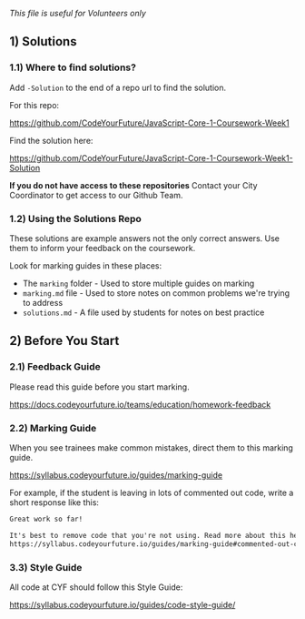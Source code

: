 <!--
Do not edit this file.
Make a change to the template and then pull changes.
https://github.com/CodeYourFuture/CYF-Coursework-Template
-->

_This file is useful for Volunteers only_

## 1) Solutions

### 1.1) Where to find solutions?

Add `-Solution` to the end of a repo url to find the solution.

For this repo:

https://github.com/CodeYourFuture/JavaScript-Core-1-Coursework-Week1

Find the solution here:

https://github.com/CodeYourFuture/JavaScript-Core-1-Coursework-Week1-Solution

**If you do not have access to these repositories** Contact your City Coordinator to get access to our Github Team.

### 1.2) Using the Solutions Repo

These solutions are example answers not the only correct answers. Use them to inform your feedback on the coursework.

Look for marking guides in these places:

- The `marking` folder - Used to store multiple guides on marking
- `marking.md` file - Used to store notes on common problems we're trying to address
- `solutions.md` - A file used by students for notes on best practice

## 2) Before You Start

### 2.1) Feedback Guide

Please read this guide before you start marking.

https://docs.codeyourfuture.io/teams/education/homework-feedback

### 2.2) Marking Guide

When you see trainees make common mistakes, direct them to this marking guide.

https://syllabus.codeyourfuture.io/guides/marking-guide

For example, if the student is leaving in lots of commented out code, write a short response like this:

```txt
Great work so far!

It's best to remove code that you're not using. Read more about this here:
https://syllabus.codeyourfuture.io/guides/marking-guide#commented-out-code
```

### 3.3) Style Guide

All code at CYF should follow this Style Guide:

https://syllabus.codeyourfuture.io/guides/code-style-guide/
